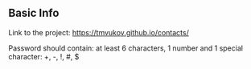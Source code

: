 ## Basic Info

Link to the project: https://tmvukov.github.io/contacts/

Password should contain: at least 6 characters, 1 number and 1 special character: +, -, !, #, $



